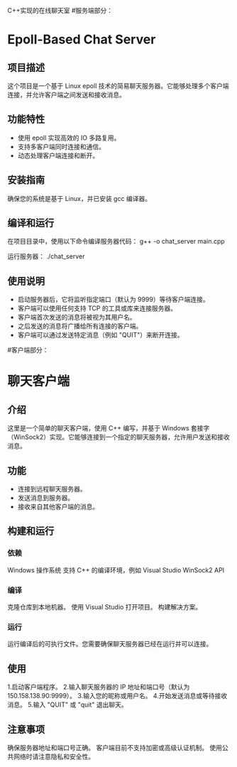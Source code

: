 C++实现的在线聊天室
#服务端部分：
# Epoll-Based Chat Server

## 项目描述
这个项目是一个基于 Linux epoll 技术的简易聊天服务器。它能够处理多个客户端连接，并允许客户端之间发送和接收消息。

## 功能特性
- 使用 epoll 实现高效的 IO 多路复用。
- 支持多客户端同时连接和通信。
- 动态处理客户端连接和断开。

## 安装指南
确保您的系统是基于 Linux，并已安装 gcc 编译器。


## 编译和运行
在项目目录中，使用以下命令编译服务器代码：
g++ -o chat_server main.cpp

运行服务器：
./chat_server


## 使用说明
- 启动服务器后，它将监听指定端口（默认为 9999）等待客户端连接。
- 客户端可以使用任何支持 TCP 的工具或库来连接服务器。
- 客户端首次发送的消息将被视为其用户名。
- 之后发送的消息将广播给所有连接的客户端。
- 客户端可以通过发送特定消息（例如 "QUIT"）来断开连接。

#客户端部分：
# 聊天客户端

## 介绍
这里是一个简单的聊天客户端，使用 C++ 编写，并基于 Windows 套接字（WinSock2）实现。它能够连接到一个指定的聊天服务器，允许用户发送和接收消息。

## 功能
- 连接到远程聊天服务器。
- 发送消息到服务器。
- 接收来自其他客户端的消息。

## 构建和运行
### 依赖
Windows 操作系统
支持 C++ 的编译环境，例如 Visual Studio
WinSock2 API
### 编译
克隆仓库到本地机器。
使用 Visual Studio 打开项目。
构建解决方案。
### 运行
运行编译后的可执行文件。您需要确保聊天服务器已经在运行并可以连接。

## 使用
1.启动客户端程序。
2.输入聊天服务器的 IP 地址和端口号（默认为 150.158.138.90:9999）。
3.输入您的昵称或用户名。
4.开始发送消息或等待接收消息。
5.输入 "QUIT" 或 "quit" 退出聊天。
## 注意事项
确保服务器地址和端口号正确。
客户端目前不支持加密或高级认证机制。
使用公共网络时请注意隐私和安全性。
